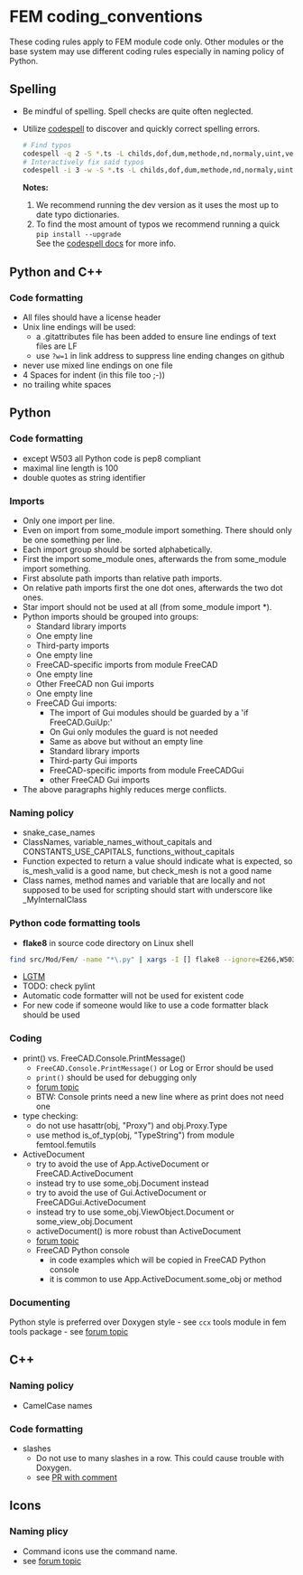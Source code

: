 # FEM coding_conventions
These coding rules apply to FEM module code only. Other modules or the base system may use different coding rules especially in naming policy of Python.

## Spelling
- Be mindful of spelling. Spell checks are quite often neglected.
- Utilize [codespell](https://github.com/codespell-project/codespell) to discover and quickly correct spelling errors.  

  ```bash
  # Find typos
  codespell -q 2 -S *.ts -L childs,dof,dum,methode,nd,normaly,uint,vertexes,freez src/Mod/Fem/
  # Interactively fix said typos
  codespell -i 3 -w -S *.ts -L childs,dof,dum,methode,nd,normaly,uint,vertexes,freez src/Mod/Fem/
  ```

  **Notes:**  
  1) We recommend running the dev version as it uses the most up to date typo dictionaries.  
  2) To find the most amount of typos we recommend running a quick `pip install --upgrade`  
  See the [codespell docs](https://github.com/codespell-project/codespell#updating) for more info.

## Python and C++
### Code formatting
- All files should have a license header
- Unix line endings will be used:
    - a .gitattributes file has been added to ensure line endings of text files are LF
    - use `?w=1` in link address to suppress line ending changes on github
- never use mixed line endings on one file
- 4 Spaces for indent (in this file too ;-))
- no trailing white spaces


## Python
### Code formatting
- except W503 all Python code is pep8 compliant
- maximal line length is 100
- double quotes as string identifier

### Imports
- Only one import per line.
- Even on import from some_module import something. There should only be one something per line.
- Each import group should be sorted alphabetically.
- First the import some_module ones, afterwards the from some_module import something.
- First absolute path imports than relative path imports.
- On relative path imports first the one dot ones, afterwards the two dot ones.
- Star import should not be used at all (from some_module import *).
- Python imports should be grouped into groups:
    - Standard library imports
    - One empty line
    - Third-party imports
    - One empty line
    - FreeCAD-specific imports from module FreeCAD
    - One empty line
    - Other FreeCAD non Gui imports
    - One empty line
    - FreeCAD Gui imports: 
        - The import of Gui modules should be guarded by a 'if FreeCAD.GuiUp:'
        - On Gui only modules the guard is not needed
        - Same as above but without an empty line
        - Standard library imports
        - Third-party Gui imports
        - FreeCAD-specific imports from module FreeCADGui
        - other FreeCAD Gui imports
- The above paragraphs highly reduces merge conflicts.

### Naming policy
- snake_case_names
- ClassNames, variable_names_without_capitals and CONSTANTS_USE_CAPITALS, functions_without_capitals
- Function expected to return a value should indicate what is expected, so is_mesh_valid is a good name, but check_mesh is not a good name
- Class names, method names and variable that are locally and not supposed to be used for scripting should start with underscore like _MyInternalClass

### Python code formatting tools
- **flake8** in source code directory on Linux shell
```bash
find src/Mod/Fem/ -name "*\.py" | xargs -I [] flake8 --ignore=E266,W503 --max-line-length=100 []
```
- [LGTM](https://lgtm.com/projects/g/FreeCAD/FreeCAD/latest/files/src/Mod/Fem/)
- TODO: check pylint
- Automatic code formatter will not be used for existent code
- For new code if someone would like to use a code formatter black should be used

### Coding
- print() vs. FreeCAD.Console.PrintMessage()
    - `FreeCAD.Console.PrintMessage()` or Log or Error should be used
    - `print()` should be used for debugging only
    - [forum topic](https://forum.freecadweb.org/viewtopic.php?f=10&t=39110) 
    - BTW: Console prints need a new line where as print does not need one
- type checking:
    - do not use hasattr(obj, "Proxy") and obj.Proxy.Type
    - use method is_of_typ(obj, "TypeString") from module femtool.femutils
- ActiveDocument
    - try to avoid the use of App.ActiveDocument or FreeCAD.ActiveDocument
    - instead try to use some_obj.Document instead
    - try to avoid the use of Gui.ActiveDocument or FreeCADGui.ActiveDocument
    - instead try to use some_obj.ViewObject.Document or some_view_obj.Document
    - activeDocument() is more robust than ActiveDocument
    - [forum topic](https://forum.freecadweb.org/viewtopic.php?f=10&t=44133)
    - FreeCAD Python console
        - in code examples which will be copied in FreeCAD Python console
        - it is common to use App.ActiveDocument.some_obj or method
    
### Documenting
Python style is preferred over Doxygen style
    - see `ccx` tools module in fem tools package
    - see [forum topic](https://forum.freecadweb.org/viewtopic.php?f=10&t=37094)

## C++
### Naming policy
- CamelCase names

### Code formatting
- slashes
    - Do not use to many slashes in a row. This could cause trouble with Doxygen.
    - see [PR with comment](https://github.com/FreeCAD/FreeCAD/pull/2757#discussion_r355218913)

## Icons
### Naming plicy
- Command icons use the command name.
- see [forum topic](https://forum.freecadweb.org/viewtopic.php?f=18&t=43379)
